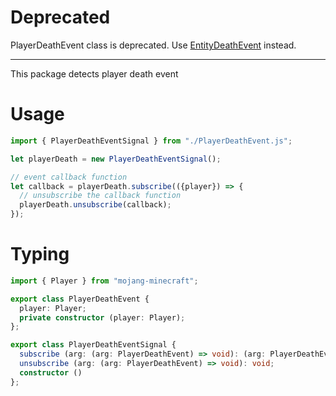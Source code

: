 # Deprecated

PlayerDeathEvent class is deprecated. Use [EntityDeathEvent](../entity-death-event) instead.

---
This package detects player death event

# Usage

```js
import { PlayerDeathEventSignal } from "./PlayerDeathEvent.js";

let playerDeath = new PlayerDeathEventSignal();

// event callback function
let callback = playerDeath.subscribe(({player}) => {
  // unsubscribe the callback function
  playerDeath.unsubscribe(callback);
});
```

# Typing
```ts
import { Player } from "mojang-minecraft";

export class PlayerDeathEvent {
  player: Player;
  private constructor (player: Player);
};

export class PlayerDeathEventSignal {
  subscribe (arg: (arg: PlayerDeathEvent) => void): (arg: PlayerDeathEvent) => void;
  unsubscribe (arg: (arg: PlayerDeathEvent) => void): void;
  constructor ()
};
```
